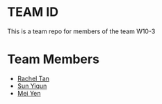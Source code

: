 # TEAM ID
This is a team repo for members of the team W10-3

# Team Members
* [Rachel Tan](rachel.md)
* [Sun Yiqun](yiqunSun.md)  
* [Mei Yen](meiyen.md)
